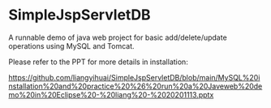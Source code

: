 # SimpleJspServletDB
A runnable demo of java web project for basic add/delete/update operations using MySQL and Tomcat.

Please refer to the PPT for more details in installation:

https://github.com/liangyihuai/SimpleJspServletDB/blob/main/MySQL%20installation%20and%20practice%20%26%20run%20a%20Javeweb%20demo%20in%20Eclipse%20-%20liang%20-%2020201113.pptx

